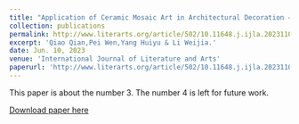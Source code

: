 ```yaml
---
title: "Application of Ceramic Mosaic Art in Architectural Decoration — Taking Park Güell as an Example"
collection: publications
permalink: http://www.literarts.org/article/502/10.11648.j.ijla.20231103.16
excerpt: 'Qiao Qian,Pei Wen,Yang Huiyu & Li Weijia.'
date: Jun. 10, 2023
venue: 'International Journal of Literature and Arts'
paperurl: 'http://www.literarts.org/article/502/10.11648.j.ijla.20231103.16'
---
```

This paper is about the number 3. The number 4 is left for future work.

[Download paper here](http://www.literarts.org/article/502/10.11648.j.ijla.20231103.16)
